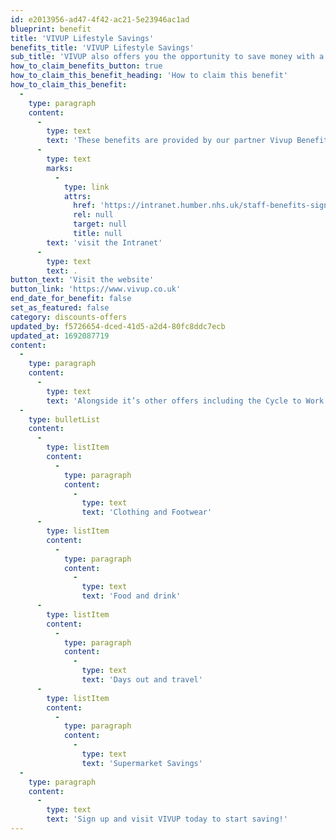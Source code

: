 ```yaml
---
id: e2013956-ad47-4f42-ac21-5e23946ac1ad
blueprint: benefit
title: 'VIVUP Lifestyle Savings'
benefits_title: 'VIVUP Lifestyle Savings'
sub_title: 'VIVUP also offers you the opportunity to save money with a huge range of discounts and offers!'
how_to_claim_benefits_button: true
how_to_claim_this_benefit_heading: 'How to claim this benefit'
how_to_claim_this_benefit:
  -
    type: paragraph
    content:
      -
        type: text
        text: 'These benefits are provided by our partner Vivup Benefits, for more details on signing up to VIVUP '
      -
        type: text
        marks:
          -
            type: link
            attrs:
              href: 'https://intranet.humber.nhs.uk/staff-benefits-sign-up-details.htm'
              rel: null
              target: null
              title: null
        text: 'visit the Intranet'
      -
        type: text
        text: .
button_text: 'Visit the website'
button_link: 'https://www.vivup.co.uk'
end_date_for_benefit: false
set_as_featured: false
category: discounts-offers
updated_by: f5726654-dced-41d5-a2d4-80fc8ddc7ecb
updated_at: 1692087719
content:
  -
    type: paragraph
    content:
      -
        type: text
        text: 'Alongside it’s other offers including the Cycle to Work Scheme and spreading the cost of home electronics, VIVUP also offers you the opportunity to save money with a huge range of discounts and offers across the UK’s major retailers. Below details just a few of the categories VIVUP offer savings on:'
  -
    type: bulletList
    content:
      -
        type: listItem
        content:
          -
            type: paragraph
            content:
              -
                type: text
                text: 'Clothing and Footwear'
      -
        type: listItem
        content:
          -
            type: paragraph
            content:
              -
                type: text
                text: 'Food and drink'
      -
        type: listItem
        content:
          -
            type: paragraph
            content:
              -
                type: text
                text: 'Days out and travel'
      -
        type: listItem
        content:
          -
            type: paragraph
            content:
              -
                type: text
                text: 'Supermarket Savings'
  -
    type: paragraph
    content:
      -
        type: text
        text: 'Sign up and visit VIVUP today to start saving!'
---
```

